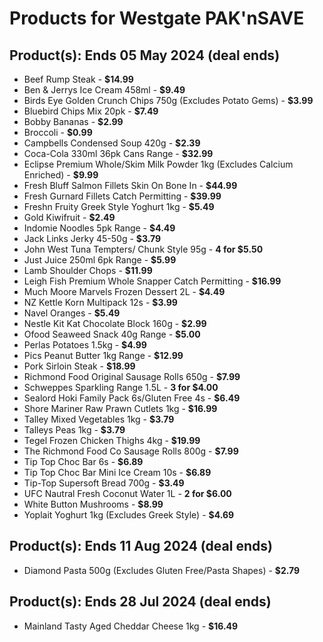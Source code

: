 # Products for Westgate PAK'nSAVE

## Product(s): Ends 05 May 2024 (deal ends)
- Beef Rump Steak - **$14.99**
- Ben & Jerrys Ice Cream 458ml - **$9.49**
- Birds Eye Golden Crunch Chips 750g (Excludes Potato Gems) - **$3.99**
- Bluebird Chips Mix 20pk - **$7.49**
- Bobby Bananas - **$2.99**
- Broccoli - **$0.99**
- Campbells Condensed Soup 420g - **$2.39**
- Coca-Cola 330ml 36pk Cans Range - **$32.99**
- Eclipse Premium Whole/Skim Milk Powder 1kg (Excludes Calcium Enriched) - **$9.99**
- Fresh Bluff Salmon Fillets Skin On Bone In - **$44.99**
- Fresh Gurnard Fillets Catch Permitting - **$39.99**
- Freshn Fruity Greek Style Yoghurt 1kg - **$5.49**
- Gold Kiwifruit - **$2.49**
- Indomie Noodles 5pk Range - **$4.49**
- Jack Links Jerky 45-50g - **$3.79**
- John West Tuna Tempters/ Chunk Style 95g - **4 for $5.50**
- Just Juice 250ml 6pk Range - **$5.99**
- Lamb Shoulder Chops - **$11.99**
- Leigh Fish Premium Whole Snapper Catch Permitting - **$16.99**
- Much Moore Marvels Frozen Dessert 2L - **$4.49**
- NZ Kettle Korn Multipack 12s - **$3.99**
- Navel Oranges - **$5.49**
- Nestle Kit Kat Chocolate Block 160g - **$2.99**
- Ofood Seaweed Snack 40g Range - **$5.00**
- Perlas Potatoes 1.5kg - **$4.99**
- Pics Peanut Butter 1kg Range - **$12.99**
- Pork Sirloin Steak - **$18.99**
- Richmond Food Original Sausage Rolls 650g - **$7.99**
- Schweppes Sparkling Range 1.5L - **3 for $4.00**
- Sealord Hoki Family Pack 6s/Gluten Free 4s - **$6.49**
- Shore Mariner Raw Prawn Cutlets 1kg - **$16.99**
- Talley Mixed Vegetables 1kg - **$3.79**
- Talleys Peas 1kg - **$3.79**
- Tegel Frozen Chicken Thighs 4kg - **$19.99**
- The Richmond Food Co Sausage Rolls 800g - **$7.99**
- Tip Top Choc Bar 6s - **$6.89**
- Tip Top Choc Bar Mini Ice Cream 10s - **$6.89**
- Tip-Top Supersoft Bread 700g - **$3.49**
- UFC Nautral Fresh Coconut Water 1L - **2 for $6.00**
- White Button Mushrooms - **$8.99**
- Yoplait Yoghurt 1kg (Excludes Greek Style) - **$4.69**

## Product(s): Ends 11 Aug 2024 (deal ends)
- Diamond Pasta 500g (Excludes Gluten Free/Pasta Shapes) - **$2.79**

## Product(s): Ends 28 Jul 2024 (deal ends)
- Mainland Tasty Aged Cheddar Cheese 1kg - **$16.49**

